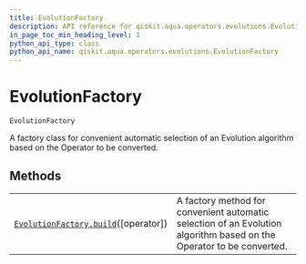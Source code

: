 ```yaml
---
title: EvolutionFactory
description: API reference for qiskit.aqua.operators.evolutions.EvolutionFactory
in_page_toc_min_heading_level: 1
python_api_type: class
python_api_name: qiskit.aqua.operators.evolutions.EvolutionFactory
---
```


# EvolutionFactory

<span id="qiskit.aqua.operators.evolutions.EvolutionFactory" />

`EvolutionFactory`

A factory class for convenient automatic selection of an Evolution algorithm based on the Operator to be converted.

## Methods

|                                                                                                                                                            |                                                                                                                      |
| ---------------------------------------------------------------------------------------------------------------------------------------------------------- | -------------------------------------------------------------------------------------------------------------------- |
| [`EvolutionFactory.build`](qiskit.aqua.operators.evolutions.EvolutionFactory.build "qiskit.aqua.operators.evolutions.EvolutionFactory.build")(\[operator]) | A factory method for convenient automatic selection of an Evolution algorithm based on the Operator to be converted. |

